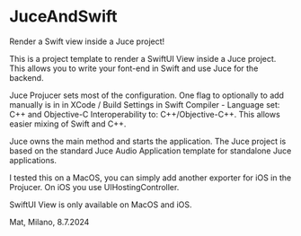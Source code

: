 # JuceAndSwift
Render a Swift view inside a Juce project!

This is a project template to render a SwiftUI View inside a Juce project.
This allows you to write your font-end in Swift and use Juce for the backend.

Juce Projucer sets most of the configuration.
One flag to optionally to add manually is in in XCode / Build Settings in Swift Compiler - Language set: C++ and Objective-C Interoperability to: C++/Objective-C++. This allows easier mixing of Swift and C++.

Juce owns the main method and starts the application. 
The Juce project is based on the standard Juce Audio Application template for standalone Juce applications.

I tested this on a MacOS, you can simply add another exporter for iOS in the Projucer.
On iOS you use UIHostingController.

SwiftUI View is only available on MacOS and iOS.

Mat,
Milano, 8.7.2024

